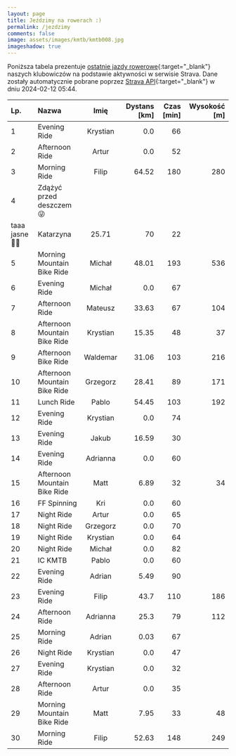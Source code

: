 ```yaml
---
layout: page
title: Jeździmy na rowerach :)
permalink: /jezdzimy
comments: false
image: assets/images/kmtb/kmtb008.jpg
imageshadow: true
---
```


Poniższa tabela prezentuje [ostatnie jazdy rowerowe](https://www.strava.com/clubs/336381){:target="_blank"} naszych klubowiczów na podstawie aktywności w serwisie Strava. Dane zostały automatycznie pobrane poprzez [Strava API](https://developers.strava.com/docs/reference/#api-Clubs-getClubActivitiesById){:target="_blank"} w dniu 2024-02-12 05:44.

Lp. | Nazwa | Imię | Dystans [km] | Czas [min] | Wysokość [m]
:--- | :--- | :---: | ---: | ---: | ---:
1|Evening Ride|Krystian|0.0|66|
2|Afternoon Ride|Artur|0.0|52|
3|Morning Ride|Filip|64.52|180|280
4|Zdążyć przed deszczem 😜
 taaa jasne 🤦‍♀️|Katarzyna|25.71|70|22
5|Morning Mountain Bike Ride|Michał|48.01|193|536
6|Evening Ride|Michał|0.0|67|
7|Afternoon Ride|Mateusz|33.63|67|104
8|Afternoon Mountain Bike Ride|Krystian|15.35|48|37
9|Afternoon  Bike Ride|Waldemar|31.06|103|216
10|Afternoon Mountain Bike Ride|Grzegorz|28.41|89|171
11|Lunch Ride|Pablo|54.45|103|192
12|Evening Ride|Krystian|0.0|74|
13|Evening Ride|Jakub|16.59|30|
14|Evening Ride|Adrianna|0.0|60|
15|Afternoon Mountain Bike Ride|Matt|6.89|32|34
16|FF Spinning|Kri|0.0|60|
17|Night Ride|Artur|0.0|65|
18|Night Ride|Grzegorz|0.0|70|
19|Night Ride|Krystian|0.0|64|
20|Night Ride|Michał|0.0|82|
21|IC KMTB|Pablo|0.0|60|
22|Evening Ride|Adrian|5.49|90|
23|Evening Ride|Filip|43.7|110|186
24|Afternoon Ride|Adrianna|25.3|79|112
25|Morning Ride|Adrian|0.03|67|
26|Night Ride|Krystian|0.0|47|
27|Evening Ride|Krystian|0.0|32|
28|Afternoon Ride|Artur|0.0|35|
29|Morning Mountain Bike Ride|Matt|7.95|33|48
30|Morning Ride|Filip|52.63|148|249
